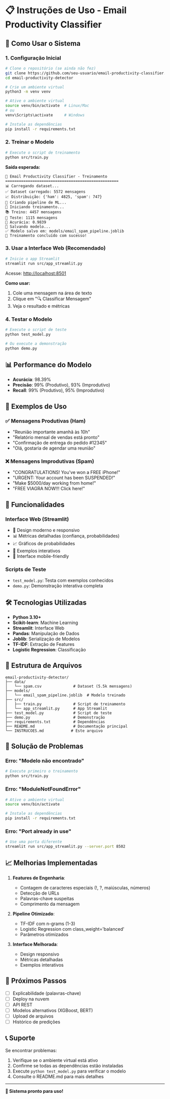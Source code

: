 # 📋 Instruções de Uso - Email Productivity Classifier

## 🚀 Como Usar o Sistema

### 1. **Configuração Inicial**

```bash
# Clone o repositório (se ainda não fez)
git clone https://github.com/seu-usuario/email-productivity-classifier.git
cd email-productivity-detector

# Crie um ambiente virtual
python3 -m venv venv

# Ative o ambiente virtual
source venv/bin/activate  # Linux/Mac
# ou
venv\Scripts\activate     # Windows

# Instale as dependências
pip install -r requirements.txt
```

### 2. **Treinar o Modelo**

```bash
# Execute o script de treinamento
python src/train.py
```

**Saída esperada:**
```
🤖 Email Productivity Classifier - Treinamento
==================================================
📊 Carregando dataset...
✅ Dataset carregado: 5572 mensagens
📈 Distribuição: {'ham': 4825, 'spam': 747}
🔧 Criando pipeline de ML...
🚀 Iniciando treinamento...
📚 Treino: 4457 mensagens
🧪 Teste: 1115 mensagens
🎯 Acurácia: 0.9839
💾 Salvando modelo...
✅ Modelo salvo em: models/email_spam_pipeline.joblib
🎉 Treinamento concluído com sucesso!
```

### 3. **Usar a Interface Web (Recomendado)**

```bash
# Inicie o app Streamlit
streamlit run src/app_streamlit.py
```

Acesse: [http://localhost:8501](http://localhost:8501)

**Como usar:**
1. Cole uma mensagem na área de texto
2. Clique em "🔍 Classificar Mensagem"
3. Veja o resultado e métricas

### 4. **Testar o Modelo**

```bash
# Execute o script de teste
python test_model.py

# Ou execute a demonstração
python demo.py
```

## 📊 Performance do Modelo

- **Acurácia**: 98.39%
- **Precisão**: 99% (Produtivo), 93% (Improdutivo)
- **Recall**: 99% (Produtivo), 95% (Improdutivo)

## 🎯 Exemplos de Uso

### ✅ Mensagens Produtivas (Ham)
- "Reunião importante amanhã às 10h"
- "Relatório mensal de vendas está pronto"
- "Confirmação de entrega do pedido #12345"
- "Olá, gostaria de agendar uma reunião"

### ❌ Mensagens Improdutivas (Spam)
- "CONGRATULATIONS! You've won a FREE iPhone!"
- "URGENT: Your account has been SUSPENDED!"
- "Make $5000/day working from home!"
- "FREE VIAGRA NOW!!! Click here!"

## 🔧 Funcionalidades

### Interface Web (Streamlit)
- 🎨 Design moderno e responsivo
- 📊 Métricas detalhadas (confiança, probabilidades)
- 📈 Gráficos de probabilidades
- 🧪 Exemplos interativos
- 📱 Interface mobile-friendly

### Scripts de Teste
- `test_model.py`: Testa com exemplos conhecidos
- `demo.py`: Demonstração interativa completa

## 🛠️ Tecnologias Utilizadas

- **Python 3.10+**
- **Scikit-learn**: Machine Learning
- **Streamlit**: Interface Web
- **Pandas**: Manipulação de Dados
- **Joblib**: Serialização de Modelos
- **TF-IDF**: Extração de Features
- **Logistic Regression**: Classificação

## 📁 Estrutura de Arquivos

```
email-productivity-detector/
├── data/
│   └── spam.csv              # Dataset (5.5k mensagens)
├── models/
│   └── email_spam_pipeline.joblib  # Modelo treinado
├── src/
│   ├── train.py              # Script de treinamento
│   └── app_streamlit.py      # App Streamlit
├── test_model.py             # Script de teste
├── demo.py                   # Demonstração
├── requirements.txt          # Dependências
├── README.md                 # Documentação principal
└── INSTRUCOES.md            # Este arquivo
```

## 🚨 Solução de Problemas

### Erro: "Modelo não encontrado"
```bash
# Execute primeiro o treinamento
python src/train.py
```

### Erro: "ModuleNotFoundError"
```bash
# Ative o ambiente virtual
source venv/bin/activate

# Instale as dependências
pip install -r requirements.txt
```

### Erro: "Port already in use"
```bash
# Use uma porta diferente
streamlit run src/app_streamlit.py --server.port 8502
```

## 📈 Melhorias Implementadas

1. **Features de Engenharia**:
   - Contagem de caracteres especiais (!, ?, maiúsculas, números)
   - Detecção de URLs
   - Palavras-chave suspeitas
   - Comprimento da mensagem

2. **Pipeline Otimizado**:
   - TF-IDF com n-grams (1-3)
   - Logistic Regression com class_weight='balanced'
   - Parâmetros otimizados

3. **Interface Melhorada**:
   - Design responsivo
   - Métricas detalhadas
   - Exemplos interativos

## 🔮 Próximos Passos

- [ ] Explicabilidade (palavras-chave)
- [ ] Deploy na nuvem
- [ ] API REST
- [ ] Modelos alternativos (XGBoost, BERT)
- [ ] Upload de arquivos
- [ ] Histórico de predições

## 📞 Suporte

Se encontrar problemas:
1. Verifique se o ambiente virtual está ativo
2. Confirme se todas as dependências estão instaladas
3. Execute `python test_model.py` para verificar o modelo
4. Consulte o README.md para mais detalhes

---

**🎉 Sistema pronto para uso!**
